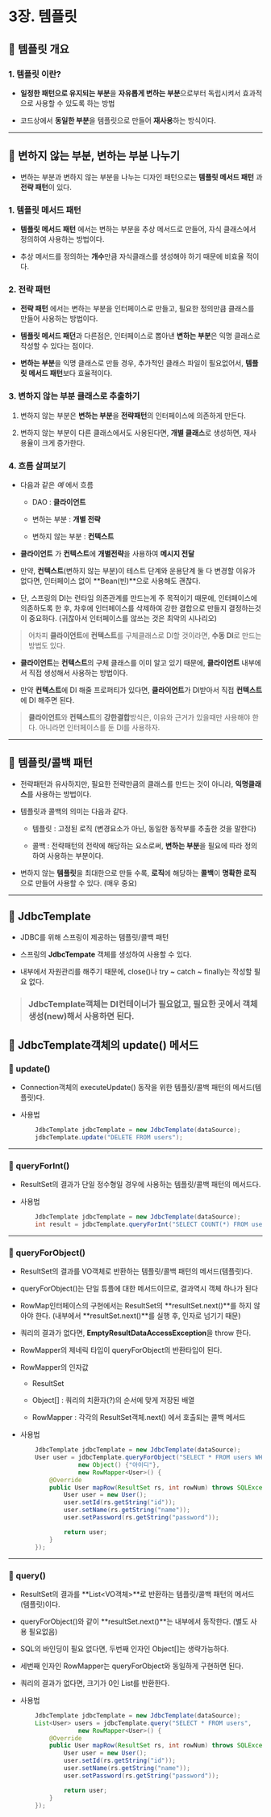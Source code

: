 # 3장. 템플릿




## 🐫 템플릿 개요

### 1. 템플릿 이란?

* **일정한 패턴으로 유지되는 부분**을 **자유롭게 변하는 부분**으로부터 독립시켜서 효과적으로 사용할 수 있도록 하는 방법

* 코드상에서 **동일한 부분**을 템플릿으로 만들어 **재사용**하는 방식이다.


---


## 🐫 변하지 않는 부분, 변하는 부분 나누기

* 변하는 부분과 변하지 않는 부분을 나누는 디자인 패턴으로는 **템플릿 메서드 패턴** 과 **전략 패턴**이 있다.


### 1. 템플릿 메서드 패턴

* **템플릿 메서드 패턴** 에서는 변하는 부분을 추상 메서드로 만들어, 자식 클래스에서 정의하여 사용하는 방법이다.

* 추상 메서드를 정의하는 **개수**만큼 자식클래스를 생성해야 하기 때문에 비효율 적이다.


### 2. 전략 패턴

* **전략 패턴** 에서는 변하는 부분을 인터페이스로 만들고, 필요한 정의만큼 클래스를 만들어 사용하는 방법이다.

* **템플릿 메서드 패던**과 다른점은, 인터페이스로 뽑아낸 **변하는 부분**은 익명 클래스로 작성할 수 있다는 점이다.

* **변하는 부분**을 익명 클래스로 만들 경우, 추가적인 클래스 파일이 필요없어서, **템플릿 메서드 패턴**보다 효율적이다.


### 3. 변하지 않는 부분 클래스로 추출하기

1. 변하지 않는 부분은 **변하는 부분**을 **전략패턴**의 인터페이스에 의존하게 만든다.

1. 변하지 않는 부분이 다른 클래스에서도 사용된다면, **개별 클래스**로 생성하면, 재사용율이 크게 증가한다.


### 4. 흐름 살펴보기

* 다음과 같은 *예* 에서 흐름

    * DAO : **클라이언트**

    * 변하는 부분 : **개별 전략**

    * 변하지 않는 부분 : **컨텍스트**

* **클라이언트** 가 **컨텍스트**에 **개별전략**을 사용하여 **메시지 전달**

* 만약, **컨텍스트**(변하지 않는 부분)이 테스트 단계와 운용단계 둘 다 변경할 이유가 없다면, 인터페이스 없이 **Bean(빈)**으로 사용해도 괜찮다.

* 단, 스프링의 DI는 런타임 의존관계를 만드는게 주 목적이기 때문에, 인터페이스에 의존하도록 한 후, 차후에 인터페이스를 삭제하여 강한 결합으로 만들지 결정하는것이 중요하다. (귀찮아서 인터페이스를 않쓰는 것은 최악의 시나리오)


> 어차피 **클라이언트**에 **컨텍스트**를 구체클래스로 DI할 것이라면, **수동 DI**로 만드는 방법도 있다.

* **클라이언트**는 **컨텍스트**의 구체 클래스를 이미 알고 있기 때문에, **클라이언트** 내부에서 직접 생성해서 사용하는 방법이다.

* 만약 **컨텍스트**에 DI 해줄 프로퍼티가 있다면, **클라이언트**가 DI받아서 직접 **컨텍스트**에 DI 해주면 된다.

> **클라이언트**와 **컨텍스트**의 **강한결합**방식은, 이유와 근거가 있을때만 사용해야 한다. 아니라면 인터페이스를 둔 DI를 사용하자.


---


## 🐫 템플릿/콜백 패턴

* 전략패턴과 유사하지만, 필요한 전략만큼의 클래스를 만드는 것이 아니라, **익명클래스**를 사용하는 방법이다.

* 템플릿과 콜백의 의미는 다음과 같다.

    * 템플릿 : 고정된 로직 (변경요소가 아닌, 동일한 동작부를 추출한 것을 말한다)

    * 콜백 : 전략패턴의 전략에 해당하는 요소로써, **변하는 부분**을 필요에 따라 정의하여 사용하는 부분이다.

* 변하지 않는 **템플릿**을 최대한으로 만들 수록, **로직**에 해당하는 **콜백**이 **명확한 로직**으로 만들어 사용할 수 있다. (매우 중요)


---


## 🐫 JdbcTemplate

* JDBC를 위해 스프링이 제공하는 템플릿/콜백 패턴

* 스프링의 **JdbcTempate** 객체를 생성하여 사용할 수 있다.

* 내부에서 자원관리를 해주기 때문에, close()나 try ~ catch ~ finally는 작성할 필요 없다.

> ### JdbcTemplate객체는 DI컨테이너가 필요없고, 필요한 곳에서 객체생성(new)해서 사용하면 된다.


## 🐫 JdbcTemplate객체의 **update()** 메서드

### 🐫 update()

* Connection객체의 executeUpdate() 동작을 위한 템플릿/콜백 패턴의 메서드(템플릿)다.

* 사용법

    ```java
        JdbcTemplate jdbcTemplate = new JdbcTemplate(dataSource);
        jdbcTemplate.update("DELETE FROM users");
    ```


---


### 🐫 queryForInt()

* ResultSet의 결과가 단일 정수형일 경우에 사용하는 템플릿/콜백 패턴의 메서드다.

* 사용법

    ```java
        JdbcTemplate jdbcTemplate = new JdbcTemplate(dataSource);
        int result = jdbcTemplate.queryForInt("SELECT COUNT(*) FROM users");
    ```


---


### 🐫 queryForObject()

* ResultSet의 결과를 VO객체로 반환하는 템플릿/콜백 패턴의 메서드(템플릿)다.

* queryForObject()는 단일 튜플에 대한 메서드이므로, 결과역시 객체 하나가 된다

* RowMap인터페이스의 구현에서는 ResultSet의 **resultSet.next()**를 하지 않아야 한다. (내부에서 **resultSet.next()**를 실행 후, 인자로 넘기기 때문)

* 쿼리의 결과가 없다면, **EmptyResultDataAccessException**을 throw 한다.

* RowMapper의 제네릭 타입이 queryForObject의 반환타입이 된다.

* RowMapper의 인자값

    * ResultSet

    * Object[] : 쿼리의 치환자(?)의 순서에 맞게 저장된 배열

    * RowMapper : 각각의 ResultSet객체.next() 에서 호출되는 콜백 메서드

* 사용법

    ```java
        JdbcTemplate jdbcTemplate = new JdbcTemplate(dataSource);
        User user = jdbcTemplate.queryForObject("SELECT * FROM users WHERE id=?", 
                    new Object() {"아이디"},
                    new RowMapper<User>() {
            @Override
            public User mapRow(ResultSet rs, int rowNum) throws SQLException {
                User user = new User();
                user.setId(rs.getString("id"));
                user.setName(rs.getString("name"));
                user.setPassword(rs.getString("password"));

                return user;
            }
        });

    ```


---


### 🐫 query()

* ResultSet의 결과를 **List<VO객체>**로 반환하는 템플릿/콜백 패턴의 메서드(템플릿)이다.

* queryForObject()와 같이 **resultSet.next()**는 내부에서 동작한다. (별도 사용 필요없음)

* SQL의 바인딩이 필요 없다면, 두번째 인자인 Object[]는 생략가능하다.

* 세번째 인자인 RowMapper는 queryForObject와 동일하게 구현하면 된다.

* 쿼리의 결과가 없다면, 크기가 0인 List를 반환한다.

* 사용법

    ```java
        JdbcTemplate jdbcTemplate = new JdbcTemplate(dataSource);
        List<User> users = jdbcTemplate.query("SELECT * FROM users", 
                    new RowMapper<User>() {
            @Override
            public User mapRow(ResultSet rs, int rowNum) throws SQLException {
                User user = new User();
                user.setId(rs.getString("id"));
                user.setName(rs.getString("name"));
                user.setPassword(rs.getString("password"));

                return user;
            }
        });
    ```